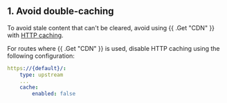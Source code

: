 ## 1. Avoid double-caching

To avoid stale content that can't be cleared, 
avoid using {{ .Get "CDN" }} with [HTTP caching](../../src/define-routes/cache.md).

For routes where {{ .Get "CDN" }} is used, 
disable HTTP caching using the following configuration:

```yaml {location=".platform/routes.yaml"}
https://{default}/:
    type: upstream
    ...
    cache:
        enabled: false
```
